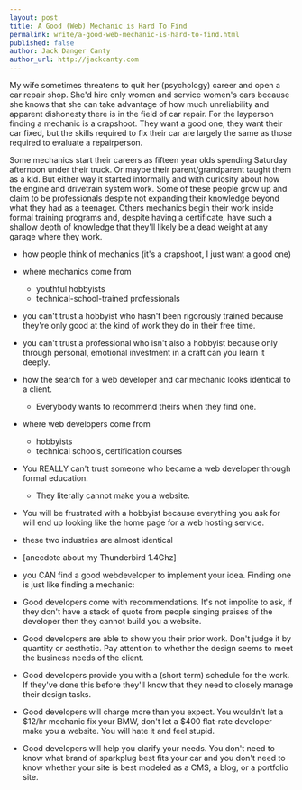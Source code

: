 ```yaml
---
layout: post
title: A Good (Web) Mechanic is Hard To Find
permalink: write/a-good-web-mechanic-is-hard-to-find.html
published: false
author: Jack Danger Canty
author_url: http://jackcanty.com
---
```


My wife sometimes threatens to quit her (psychology) career and open a car repair shop. She'd hire only women and service women's cars because she knows that she can take advantage of how much unreliability and apparent dishonesty there is in the field of car repair. For the layperson finding a mechanic is a crapshoot. They want a good one, they want their car fixed, but the skills required to fix their car are largely the same as those required to evaluate a repairperson.

Some mechanics start their careers as fifteen year olds spending Saturday afternoon under their truck. Or maybe their parent/grandparent taught them as a kid. But either way it started informally and with curiosity about how the engine and drivetrain system work. Some of these people grow up and claim to be professionals despite not expanding their knowledge beyond what they had as a teenager. Others mechanics begin their work inside formal training programs and, despite having a certificate, have such a shallow depth of knowledge that they'll likely be a dead weight at any garage where they work.




- how people think of mechanics (it's a crapshoot, I just want a good one)
- where mechanics come from
  - youthful hobbyists
  - technical-school-trained professionals

- you can't trust a hobbyist who hasn't been rigorously trained because they're only good at the kind of work they do in their free time.
- you can't trust a professional who isn't also a hobbyist because only through personal, emotional investment in a craft can you learn it deeply.
- how the search for a web developer and car mechanic looks identical to a client.
  - Everybody wants to recommend theirs when they find one.
- where web developers come from
  - hobbyists
  - technical schools, certification courses
- You REALLY can't trust someone who became a web developer through formal education.
  - They literally cannot make you a website.
- You will be frustrated with a hobbyist because everything you ask for will end up looking like the home page for a web hosting service.

- these two industries are almost identical
- [anecdote about my Thunderbird 1.4Ghz]

- you CAN find a good webdeveloper to implement your idea. Finding one is just like finding a mechanic:
- Good developers come with recommendations. It's not impolite to ask, if they don't have a stack of quote from people singing praises of the developer then they cannot build you a website.
- Good developers are able to show you their prior work. Don't judge it by quantity or aesthetic. Pay attention to whether the design seems to meet the business needs of the client.
- Good developers provide you with a (short term) schedule for the work. If they've done this before they'll know that they need to closely manage their design tasks.
- Good developers will charge more than you expect. You wouldn't let a $12/hr mechanic fix your BMW, don't let a $400 flat-rate developer make you a website. You will hate it and feel stupid.
- Good developers will help you clarify your needs. You don't need to know what brand of sparkplug best fits your car and you don't need to know whether your site is best modeled as a CMS, a blog, or a portfolio site.


